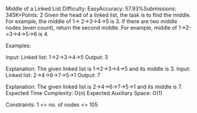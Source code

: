 Middle of a Linked List
Difficulty: EasyAccuracy: 57.93%Submissions: 345K+Points: 2
Given the head of a linked list, the task is to find the middle. For example, the middle of 1-> 2->3->4->5 is 3. If there are two middle nodes (even count), return the second middle. For example, middle of 1->2->3->4->5->6 is 4.

Examples:

Input: Linked list: 1->2->3->4->5
Output: 3

Explanation: The given linked list is 1->2->3->4->5 and its middle is 3.
Input: Linked list: 2->4->6->7->5->1
Output: 7 

Explanation: The given linked list is 2->4->6->7->5->1 and its middle is 7.
Expected Time Complexity: O(n)
Expected Auxiliary Space: O(1)

Constraints:
1 <= no. of nodes <= 105